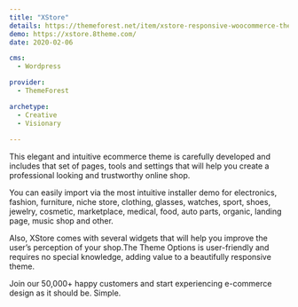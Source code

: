 ```yaml
---
title: "XStore"
details: https://themeforest.net/item/xstore-responsive-woocommerce-theme/15780546
demo: https://xstore.8theme.com/
date: 2020-02-06

cms: 
  - Wordpress

provider: 
  - ThemeForest

archetype:
  - Creative
  - Visionary
  
---
```


This elegant and intuitive ecommerce theme is carefully developed and includes that set of pages, tools and settings that will help you create a professional looking and trustworthy online shop.

You can easily import via the most intuitive installer demo for electronics, fashion, furniture, niche store, clothing, glasses, watches, sport, shoes, jewelry, cosmetic, marketplace, medical, food, auto parts, organic, landing page, music shop and other.

Also, XStore comes with several widgets that will help you improve the user’s perception of your shop.The Theme Options is user-friendly and requires no special knowledge, adding value to a beautifully responsive theme.

Join our 50,000+ happy customers and start experiencing e-commerce design as it should be. Simple. 

